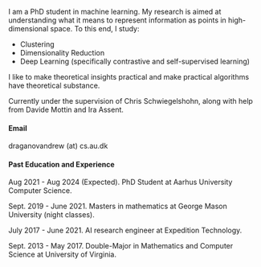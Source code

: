 
I am a PhD student in machine learning. My research is aimed at understanding what it means to represent information as points in high-dimensional space. To this end, I study:
- Clustering
- Dimensionality Reduction
- Deep Learning (specifically contrastive and self-supervised learning)

I like to make theoretical insights practical and make practical algorithms have theoretical substance.

Currently under the supervision of Chris Schwiegelshohn, along with help from Davide Mottin and Ira Assent.

#### Email
draganovandrew (at) cs.au.dk

#### Past Education and Experience
Aug 2021 - Aug 2024 (Expected). PhD Student at Aarhus University Computer Science.

Sept. 2019 - June 2021. Masters in mathematics at George Mason University (night classes).

July 2017 - June 2021. AI research engineer at Expedition Technology.

Sept. 2013 - May 2017. Double-Major in Mathematics and Computer Science at University of Virginia.
